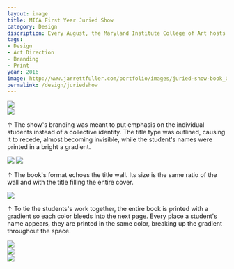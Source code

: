 ```yaml
---
layout: image
title: MICA First Year Juried Show
category: Design
discription: Every August, the Maryland Institute College of Art hosts an exhibition showcasing the best work from the graduate program's first year students. In 2016, the exhibition was curated by New York curator Lumi Tan, who I worked with closely to develop a branding and design system for the show that stretched from exhibition design to posters and programs. Because the show was centered around first-year students, we focused on ensuring the design of the show didn't overpower the work, while also acting as a coherent element to tie together an otherwise unrelated group of artists.
tags:
- Design
- Art Direction
- Branding
- Print
year: 2016
image: http://www.jarrettfuller.com/portfolio/images/juried-show-book_03.jpg
permalink: /design/juriedshow
---
```


<div class="images-left"><img src="http://www.jarrettfuller.com/portfolio/images/juriedshow_01.jpg"></div>
<div class="images-right"><img src="http://www.jarrettfuller.com/portfolio/images/juriedshow_02.jpg">
<p>&uarr; The show's branding was meant to put emphasis on the individual students instead of a collective identity. The title type was outlined, causing it to recede, almost becoming invisible, while the student's names were printed in a bright a gradient.</p>

</div>

<img src="http://www.jarrettfuller.com/portfolio/images/juriedshow_03.jpg">

<img src="http://www.jarrettfuller.com/portfolio/images/juried-show-book_01.jpg">
<div class="images-right"><p>&uarr; The book's format echoes the title wall. Its size is the same ratio of the wall and with the title filling the entire cover.</p></div>
<section class="clear"></section>

<img src="http://www.jarrettfuller.com/portfolio/images/juried-show-book_02.jpg">
<div class="images-right"><p>&uarr; To tie the students's work together, the entire book is printed with a gradient so each color bleeds into the next page. Every place a student's name appears, they are printed in the same color, breaking up the gradient throughout the space.</p></div>
<section class="clear"></section>

<div class="images-left"><img src="http://www.jarrettfuller.com/portfolio/images/juried-show-book_03.jpg"></div>
<div class="images-right"><img src="http://www.jarrettfuller.com/portfolio/images/juried-show-book_04.jpg"></div>

<img src="http://www.jarrettfuller.com/portfolio/images/juriedshow-poster.jpg">
